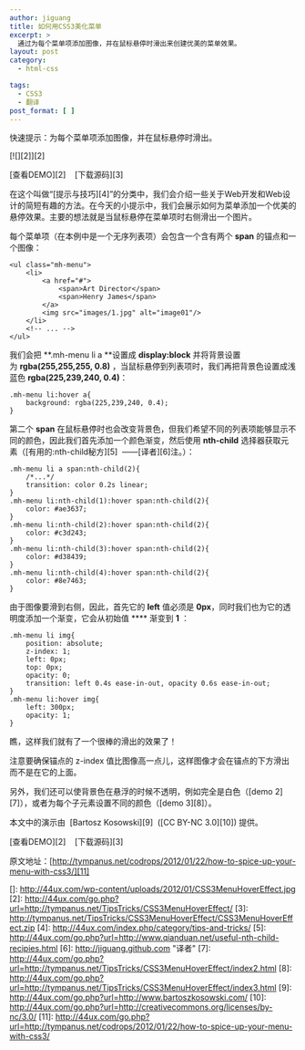 ```yaml
---
author: jiguang
title: 如何用CSS3美化菜单
excerpt: >
  通过为每个菜单项添加图像，并在鼠标悬停时滑出来创建优美的菜单效果。
layout: post
category:
  - html-css

tags:
  - CSS3
  - 翻译
post_format: [ ]
---
```

快速提示：为每个菜单项添加图像，并在鼠标悬停时滑出。

[![][2]][2]

[查看DEMO][2]    [下载源码][3]

在这个叫做“[提示与技巧][4]”的分类中，我们会介绍一些关于Web开发和Web设计的简短有趣的方法。在今天的小提示中，我们会展示如何为菜单添加一个优美的悬停效果。主要的想法就是当鼠标悬停在菜单项时右侧滑出一个图片。

每个菜单项（在本例中是一个无序列表项）会包含一个含有两个 **span** 的锚点和一个图像：

    <ul class="mh-menu">
        <li>
            <a href="#">
                <span>Art Director</span>
                <span>Henry James</span>
            </a>
            <img src="images/1.jpg" alt="image01"/>
        </li>
        <!-- ... -->
    </ul>

我们会把 **.mh-menu li a **设置成 **display:block** 并将背景设置为 **rgba(255,255,255, 0.8)** ，当鼠标悬停到列表项时，我们再把背景色设置成浅蓝色 **rgba(225,239,240, 0.4)**：

    .mh-menu li:hover a{
        background: rgba(225,239,240, 0.4);
    }

第二个 **span** 在鼠标悬停时也会改变背景色，但我们希望不同的列表项能够显示不同的颜色，因此我们首先添加一个颜色渐变，然后使用 **nth-child** 选择器获取元素（[有用的:nth-child秘方][5]  ——[译者][6]注。）：

    .mh-menu li a span:nth-child(2){
        /*...*/
        transition: color 0.2s linear;
    }
    .mh-menu li:nth-child(1):hover span:nth-child(2){
        color: #ae3637;
    }
    .mh-menu li:nth-child(2):hover span:nth-child(2){
        color: #c3d243;
    }
    .mh-menu li:nth-child(3):hover span:nth-child(2){
        color: #d38439;
    }
    .mh-menu li:nth-child(4):hover span:nth-child(2){
        color: #8e7463;
    }

由于图像要滑到右侧，因此，首先它的 **left** 值必须是 **0px**，同时我们也为它的透明度添加一个渐变，它会从初始值 **** 渐变到 **1** ：

    .mh-menu li img{
        position: absolute;
        z-index: 1;
        left: 0px;
        top: 0px;
        opacity: 0;
        transition: left 0.4s ease-in-out, opacity 0.6s ease-in-out;
    }
    .mh-menu li:hover img{
        left: 300px;
        opacity: 1;
    }

瞧，这样我们就有了一个很棒的滑出的效果了！

注意要确保锚点的 z-index 值比图像高一点儿，这样图像才会在锚点的下方滑出而不是在它的上面。

另外，我们还可以使背景色在悬浮的时候不透明，例如完全是白色（[demo 2][7]），或者为每个子元素设置不同的颜色（[demo 3][8]）。

本文中的演示由  [Bartosz Kosowski][9]  ([CC BY-NC 3.0][10]) 提供。

[查看DEMO][2]    [下载源码][3]

原文地址：[http://tympanus.net/codrops/2012/01/22/how-to-spice-up-your-menu-with-css3/][11]

 []: http://44ux.com/wp-content/uploads/2012/01/CSS3MenuHoverEffect.jpg
 [2]: http://44ux.com/go.php?url=http://tympanus.net/TipsTricks/CSS3MenuHoverEffect/
 [3]: http://tympanus.net/TipsTricks/CSS3MenuHoverEffect/CSS3MenuHoverEffect.zip
 [4]: http://44ux.com/index.php/category/tips-and-tricks/
 [5]: http://44ux.com/go.php?url=http://www.qianduan.net/useful-nth-child-recipies.html
 [6]: http://jiguang.github.com "译者"
 [7]: http://44ux.com/go.php?url=http://tympanus.net/TipsTricks/CSS3MenuHoverEffect/index2.html
 [8]: http://44ux.com/go.php?url=http://tympanus.net/TipsTricks/CSS3MenuHoverEffect/index3.html
 [9]: http://44ux.com/go.php?url=http://www.bartoszkosowski.com/
 [10]: http://44ux.com/go.php?url=http://creativecommons.org/licenses/by-nc/3.0/
 [11]: http://44ux.com/go.php?url=http://tympanus.net/codrops/2012/01/22/how-to-spice-up-your-menu-with-css3/